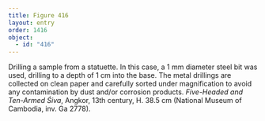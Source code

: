 ```yaml
---
title: Figure 416
layout: entry
order: 1416
object:
  - id: "416"
---
```


Drilling a sample from a statuette. In this case, a 1 mm diameter steel bit was used, drilling to a depth of 1 cm into the base. The metal drillings are collected on clean paper and carefully sorted under magnification to avoid any contamination by dust and/or corrosion products. *Five-Headed and Ten-Armed Śiva*, Angkor, 13th century, H. 38.5 cm (National Museum of Cambodia, inv. Ga 2778).
